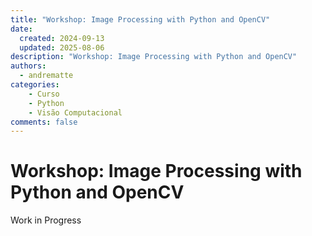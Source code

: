 ```yaml
---
title: "Workshop: Image Processing with Python and OpenCV"
date: 
  created: 2024-09-13
  updated: 2025-08-06
description: "Workshop: Image Processing with Python and OpenCV"
authors:
  - andrematte
categories:
    - Curso
    - Python
    - Visão Computacional
comments: false
---
```



# Workshop: Image Processing with Python and OpenCV

Work in Progress

